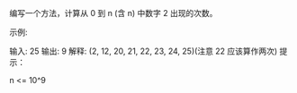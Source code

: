 编写一个方法，计算从 0 到 n (含 n) 中数字 2 出现的次数。

示例:

输入: 25
输出: 9
解释: (2, 12, 20, 21, 22, 23, 24, 25)(注意 22 应该算作两次)
提示：

n <= 10^9
